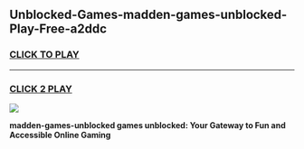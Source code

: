 
## Unblocked-Games-madden-games-unblocked-Play-Free-a2ddc
<h3>
<a href="https://premium76.site?title=madden-games-unblocked&ref=20A">CLICK TO PLAY</a></h3>
<hr>

<h3>
<a href="https://premium76.site?title=madden-games-unblocked&ref=20A">CLICK 2 PLAY</a>
  
</h3>

<a href="https://premium76.site?title=madden-games-unblocked&ref=20A"><img src="https://clearcache.store/games.png"></a>


**madden-games-unblocked games unblocked: Your Gateway to Fun and Accessible Online Gaming**
